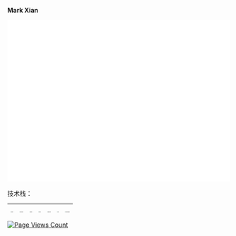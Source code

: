 **Mark Xian**

![Metrics](https://github.com/La2yTibers/La2yTibers/blob/main/github-metrics.svg)

技术栈：

| <img src="https://gitee.com/mark_xian/graphic-bed/raw/master/202202161632202.png" alt="flutter" style="zoom: 10%;" /> | <img src="https://gitee.com/mark_xian/graphic-bed/raw/master/202202161632229.png" alt="JavaScript" style="zoom: 10%;" /> | <img src="https://gitee.com/mark_xian/graphic-bed/raw/master/202202161632098.png" alt="Nodejs" style="zoom: 10%;" /> | <img src="https://gitee.com/mark_xian/graphic-bed/raw/master/202202161632357.png" alt="React" style="zoom: 10%;" /> | <img src="https://gitee.com/mark_xian/graphic-bed/raw/master/202202161632726.png" alt="typescript" style="zoom: 10%;" /> | <img src="https://gitee.com/mark_xian/graphic-bed/raw/master/202202161632185.png" alt="Vue" style="zoom: 10%;" /> | <img src="https://gitee.com/mark_xian/graphic-bed/raw/master/202202161632818.png" alt="xiaochengxu" style="zoom: 10%;" /> |
| ------------------------------------------------------------ | ------------------------------------------------------------ | ------------------------------------------------------------ | ------------------------------------------------------------ | ------------------------------------------------------------ | ------------------------------------------------------------ | ------------------------------------------------------------ |
[![Page Views Count](https://badges.toozhao.com/badges/01FW0SJNT4WKGBFYNXT7Z1E2W5/blue.svg)](https://badges.toozhao.com/stats/01FW0SJNT4WKGBFYNXT7Z1E2W5 "Get your own page views count badge on badges.toozhao.com")

